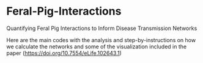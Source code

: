 # Feral-Pig-Interactions
 Quantifying Feral Pig Interactions to Inform Disease Transmission Networks 

Here are the main codes with the analysis and step-by-instructions on how we calculate the networks and some of the visualization included in the paper (https://doi.org/10.7554/eLife.102643.1)
